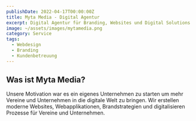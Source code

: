 ```yaml
---
publishDate: 2022-04-17T00:00:00Z
title: Myta Media - Digital Agentur
excerpt: Digital Agentur für Branding, Websites und Digital Solutions
image: ~/assets/images/mytamedia.png
category: Service
tags:
  - Webdesign
  - Branding
  - Kundenbetreuung
---
```


## Was ist Myta Media?

Unsere Motivation war es ein eigenes Unternehmen zu starten um mehr Vereine und Unternehmen in die digitale Welt zu bringen. Wir erstellen moderne Websites, Webapplikationen, Brandstrategien und digitalisieren Prozesse für Vereine und Unternehmen.
